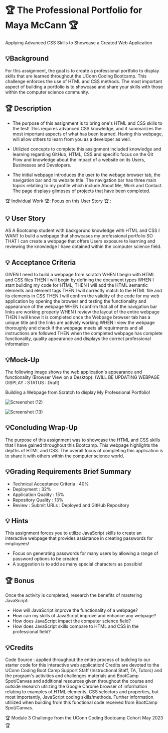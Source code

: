 #  🏆 The Professional Portfolio for Maya McCann 🏆
Applying Advanced CSS Skills to Showcase a Created Web Application 


## 💡Background 

For this assignment, the goal is to create a professional portfolio to display skills that are learned throughout the UConn Coding Bootcamp. This challenge enforces the use of HTML and CSS methods. The most important aspect of building a portfolio is to showcase and share your skills with those within the computer science community. 



## 🏆 Description

* The purpose of this assignment is to bring one's HTML and CSS skills to the test! This requires advanced CSS knowledge, and it summarizes the most important aspects of what has been learned. Having this webpage, will allow others to learn from you as a developer as well. 

* Utilizied concepts to complete this assignment included knowledge and learning regarding GitHub, HTML, CSS and specific focus on the Git Flow and knowledge about the impact of a website on its Users, Businesses and Developers.

* The initial webpage introduces the user to the webage browser tab, the navigation bar and its website title. The navigation bar has three main topics relatiing to my profile which include About Me, Work and Contact. The page displays glimpses of projects that have been completed. 



🏆 Individual Work 🏆: Focus on this User Story 🏆 : 


## 💡 User Story

AS A Bootcamp student with backgorund knowledge with HTML and CSS
I WANT to build a webpage that showcases my professional portfolio
SO THAT I can create a webpage that offers Users exposure to learning and reviewing the knowledge I have obtained within the computer science field.




## 💡 Acceptance Criteria

GIVEN I need to build a webpage from scratch
WHEN I begin with HTML and CSS files
THEN I will begin by defining the document types
WHEN I start building my code for HTML,
THEN I will add the HTML semantic elements and element tags
THEN I will correctly match to the HTML file and its elements in CSS
THEN I will confirm the validity of the code for my web application by opening the browser and testing the functionality and appearance of the webpage
WHEN I confirm that all of the navigation bar links are working properly
WHEN I review the layout of the entire webpage 
THEN I will know it is completed once the Webpage browser tab has a unique title and the links are actively working
WHEN I view the webpage thoroughly and check if the webpage meets all requirments and all instructions are followed 
THEN when the completed webpage has complete functionality, quality appearance and displays the correct professional information



## 💡Mock-Up

The following image shows the web application's appearance and functionality (Browser View on a Desktop): (WILL BE UPDATING WEBPAGE DISPLAY : STATUS : Draft)

Building a Webpage from Scratch to display My Professional Portfolio!

![Screenshot (12)](https://github.com/mayamccann/The-Professional-Portfolio/assets/112992245/1c168b5e-a4f4-48f6-b230-d6cb5bc0c3a7)

![Screenshot (13)](https://github.com/mayamccann/The-Professional-Portfolio/assets/112992245/061b6742-c829-433a-8076-32838ba49959)


## 💡Concluding Wrap-Up

The purpose of this assignment was to showcase the HTML and CSS skills that I have gained throughout this Bootcamp. This webpage highlights the depths of HTML and CSS. The overall focus of completing this application is to share it with others within the computer science world. 

## 💡Grading Requirements Brief Summary

* Technical Acceptance Criteria : 40%
* Deployment : 32%
* Application Quality : 15%
* Repository Quality : 13%
* Review : Submit URLs : Deployed and GitHub Repository


## 💡 Hints

This assignment forces you to utilize JavaScript skills to create an interactive webpage that provides assistance in creating passwords for employees!

* Focus on generating passwords for many users by allowing a range of password options to be created. 
* A suggestion is to add as many special characters as possible!



## 🏆 Bonus

Once the activity is completed, research the benefits of mastering JavaScript:

* How will JavaScript improve the functionality of a webpage?
* How can my skills of JavaScript improve and enhance any webpage?
* How does JavaScript impact the computer science field?
* How does JavaScript skills compare to HTML and CSS in the professional field?


## 💡Credits

Code Source : applied throughout the entire process of building to our starter code for this interactive web application! Credits are devoted to the UConn Coding Boot Camp Support Staff (Instructional Staff, TA, Tutors) and the program's activities and challenges materials and BootCamp Spot/Canvas and additional resources given throughout the course and outside research utilizing the Google Chrome browser of information relating to examples of HTML elements, CSS selectors and properties, but most importantly, JavaScript coding skills/methods. Further information utiliized when building from this functional code received from BootCamp Spot/Canvas. 


🏆 Module 3 Challenge from the UConn Coding Bootcamp Cohort May 2023 🏆
